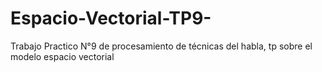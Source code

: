 # Espacio-Vectorial-TP9-
Trabajo Practico N°9 de procesamiento de técnicas del habla, tp sobre el modelo espacio vectorial
